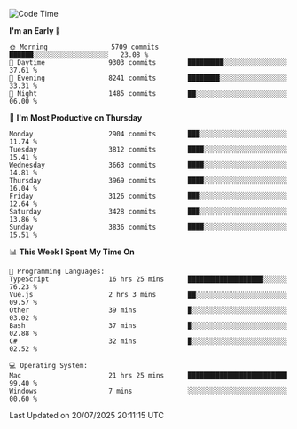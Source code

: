 <!--START_SECTION:waka-->
![Code Time](http://img.shields.io/badge/Code%20Time-5%2C228%20hrs%2028%20mins-blue)

**I'm an Early 🐤** 

```text
🌞 Morning                5709 commits        ██████░░░░░░░░░░░░░░░░░░░   23.08 % 
🌆 Daytime                9303 commits        █████████░░░░░░░░░░░░░░░░   37.61 % 
🌃 Evening                8241 commits        ████████░░░░░░░░░░░░░░░░░   33.31 % 
🌙 Night                  1485 commits        ██░░░░░░░░░░░░░░░░░░░░░░░   06.00 % 
```
📅 **I'm Most Productive on Thursday** 

```text
Monday                   2904 commits        ███░░░░░░░░░░░░░░░░░░░░░░   11.74 % 
Tuesday                  3812 commits        ████░░░░░░░░░░░░░░░░░░░░░   15.41 % 
Wednesday                3663 commits        ████░░░░░░░░░░░░░░░░░░░░░   14.81 % 
Thursday                 3969 commits        ████░░░░░░░░░░░░░░░░░░░░░   16.04 % 
Friday                   3126 commits        ███░░░░░░░░░░░░░░░░░░░░░░   12.64 % 
Saturday                 3428 commits        ███░░░░░░░░░░░░░░░░░░░░░░   13.86 % 
Sunday                   3836 commits        ████░░░░░░░░░░░░░░░░░░░░░   15.51 % 
```


📊 **This Week I Spent My Time On** 

```text
💬 Programming Languages: 
TypeScript               16 hrs 25 mins      ███████████████████░░░░░░   76.23 % 
Vue.js                   2 hrs 3 mins        ██░░░░░░░░░░░░░░░░░░░░░░░   09.57 % 
Other                    39 mins             █░░░░░░░░░░░░░░░░░░░░░░░░   03.02 % 
Bash                     37 mins             █░░░░░░░░░░░░░░░░░░░░░░░░   02.88 % 
C#                       32 mins             █░░░░░░░░░░░░░░░░░░░░░░░░   02.52 % 

💻 Operating System: 
Mac                      21 hrs 25 mins      █████████████████████████   99.40 % 
Windows                  7 mins              ░░░░░░░░░░░░░░░░░░░░░░░░░   00.60 % 
```


 Last Updated on 20/07/2025 20:11:15 UTC
<!--END_SECTION:waka-->
